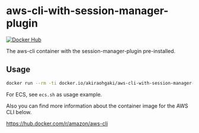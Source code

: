 # aws-cli-with-session-manager-plugin

[![Docker Hub](https://img.shields.io/badge/Docker%20Hub-latest-black?logo=docker&logoColor=white&labelColor=blue)](https://hub.docker.com/r/akiraohgaki/aws-cli-with-session-manager-plugin)

The aws-cli container with the session-manager-plugin pre-installed.

## Usage

```sh
docker run --rm -ti docker.io/akiraohgaki/aws-cli-with-session-manager-plugin help
```

For ECS, see `ecs.sh` as usage example.

Also you can find more information about the container image for the AWS CLI below.

https://hub.docker.com/r/amazon/aws-cli
